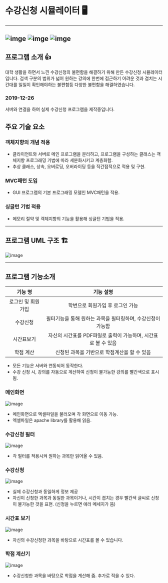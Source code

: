 # 수강신청 시뮬레이터 :desktop_computer:

------

## ![imge](https://img.shields.io/badge/ProjectType-TeamProject-green) ![imge](https://img.shields.io/badge/Language-Jav-yellow) ![imge](https://img.shields.io/badge/Tools-Eclipse-blue)

## 프로그램 소개 :thumbsup:

대학 생활을 하면서 느낀 수강신청의 불편함을 해결하기 위해 만든 수강신청 시뮬레이터 입니다.
검색 구분의 범위가 넓어 원하는 강의에 한번에 접근하기 어려운 것과 겹치는 시간대를 일일이 확인해야하는 불편함등 다양한 불편함을 해결하였습니다.

### 2019-12-26

서버와 연결을 하여 실제 수강신청 프로그램을 제작중입니다.

## 주요 기술 요소

### 객체지향의 개념 적용

- 클라이언트와 서버로 메인 프로그램을 분리하고, 프로그램을 구성하는 클래스는 객체지향 프로그래밍 기법에 따라 세분화시키고 계층화함.
- 추상 클래스, 상속, 오버로딩, 오버라이딩 등을 직간접적으로 적용 및 구현.

### MVC패턴 도입

- GUI 프로그램의 기본 프로그래밍 모델인 MVC패턴을 적용.

### 싱글턴 기법 적용

- 메모리 절약 및 객체지향의 기능을 활용해 싱글턴 기법을 적용.

------

## 프로그램 UML 구조 :building_construction:

![image](https://user-images.githubusercontent.com/37828448/70433255-8e356e80-1ac4-11ea-8773-97d0aedee1ae.png)

------

## 프로그램 기능소개

|      기능 명       |                          기능 설명                           |
| :----------------: | :----------------------------------------------------------: |
| 로그인 및 회원가입 |               학번으로 회원가입 후 로그인 가능               |
|      수강신청      | 필터기능을 통해 원하는 과목을 필터링하며, 수강신청이 가능함  |
|     시간표보기     | 자신의 시간표를 PDF파일로 출력이 가능하며, 시간표로 볼 수 있음 |
|     학점 계산      |         신청된 과목을 기반으로 학점계산을 할 수 있음         |

- 모든 기능은 서버와 연동되어 동작한다.
- 수강 신청 시, 강의를 자동으로 계산하여 신청이 불가능한 강의를 빨간색으로 표시됨.

### 메인화면

![image](https://user-images.githubusercontent.com/37828448/71543853-529f0d80-29bb-11ea-9564-0923c59a20c7.png)

- 메인화면으로 엑셀파일을 불러오며 각 화면으로 이동 가능.
- 엑셀파일은 apache library를 활용해 읽음.

### 수강신청 필터

![image](https://user-images.githubusercontent.com/37828448/71543862-706c7280-29bb-11ea-9faa-dc69e9e3c1e1.png)

- 각 필터를 적용시켜 원하는 과목만 읽어올 수 있음.

### 수강신청

![image](https://user-images.githubusercontent.com/37828448/71305021-6540a200-2411-11ea-9404-bb0064e27522.png)

- 실제 수강신청과 동일하게 정보 제공
- 자신이 신청한 과목과 동일한 과목이거나, 시간이 겹치는 경우 빨간색 글씨로 신청이 불가능한 것을 표현. (신청을 누르면 에러 메세지가 뜸)

### 시간표 보기

![image](https://user-images.githubusercontent.com/37828448/71305039-a20c9900-2411-11ea-8ff8-ce7e5b4c6246.png)

- 자신의 수강신청한 과목을 바탕으로 시간표를 볼 수 있습니다.

### 학점 계산기

![image](https://user-images.githubusercontent.com/37828448/71543867-8ed26e00-29bb-11ea-8700-6f1d0f8793f9.png)

- 수강신청한 과목을 바탕으로 학점을 계산해 줌. 추가로 적을 수 있다.

